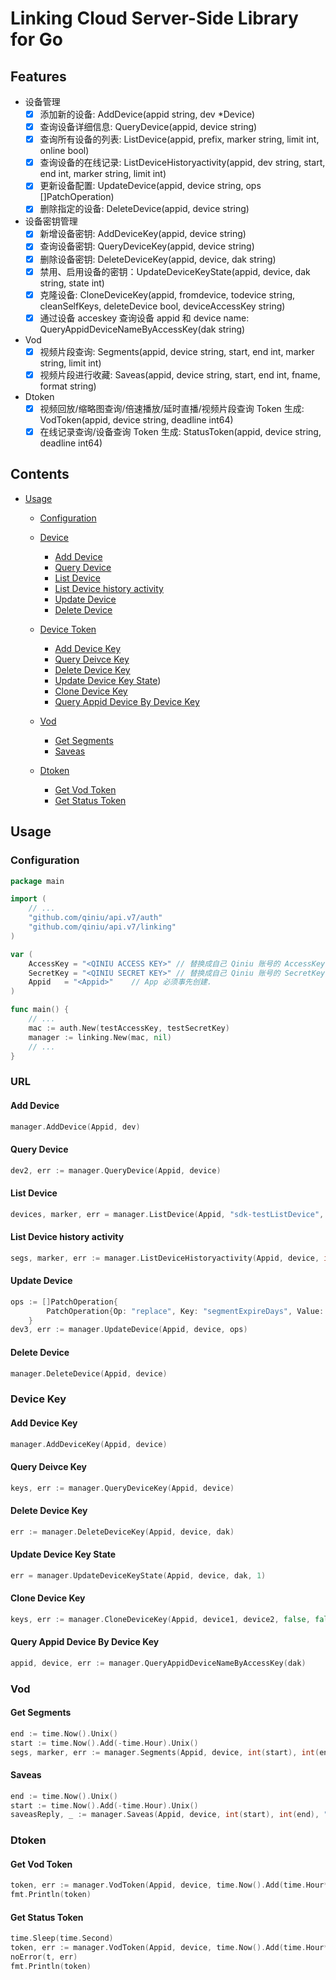  # Linking Cloud Server-Side Library for Go

## Features

- 设备管理
	- [x] 添加新的设备: AddDevice(appid string, dev *Device)
	- [x] 查询设备详细信息: QueryDevice(appid, device string)
	- [x] 查询所有设备的列表: ListDevice(appid, prefix, marker string, limit int, online bool)
	- [x] 查询设备的在线记录: ListDeviceHistoryactivity(appid, dev string, start, end int, marker string, limit int)
	- [x] 更新设备配置: UpdateDevice(appid, device string, ops []PatchOperation)
	- [x] 删除指定的设备: DeleteDevice(appid, device string)

- 设备密钥管理
	- [x] 新增设备密钥: AddDeviceKey(appid, device string)
	- [x] 查询设备密钥: QueryDeviceKey(appid, device string)
	- [x] 删除设备密钥: DeleteDeviceKey(appid, device, dak string)
	- [x] 禁用、启用设备的密钥：UpdateDeviceKeyState(appid, device, dak string, state int)
	- [x] 克隆设备: CloneDeviceKey(appid, fromdevice, todevice string, cleanSelfKeys, deleteDevice bool, deviceAccessKey string)
	- [x] 通过设备 acceskey 查询设备 appid 和 device name: QueryAppidDeviceNameByAccessKey(dak string)

- Vod
	- [x] 视频片段查询: Segments(appid, device string, start, end int, marker string, limit int)
	- [x] 视频片段进行收藏: Saveas(appid, device string, start, end int, fname, format string)

- Dtoken
	- [x] 视频回放/缩略图查询/倍速播放/延时直播/视频片段查询 Token 生成: VodToken(appid, device string, deadline int64)
	- [x] 在线记录查询/设备查询 Token 生成: StatusToken(appid, device string, deadline int64)

## Contents

- [Usage](#usage)
    - [Configuration](#configuration)
	- [Device](#device)
		- [Add Device](#add-device)
		- [Query Device](#query-device)
		- [List Device](#list-device)
		- [List Device history activity](#list-device-history-activity)
		- [Update Device](#update-device)
		- [Delete Device](#delete-device)

	- [Device Token](#deviceKey)
		- [Add Device Key](#add-device-key)
		- [Query Deivce Key](#query-deviceKey)
		- [Delete Device Key](#delete-deviceKey)
		- [Update Device Key State](#update-deviceKey))
		- [Clone Device Key](#clone-deviceKey)
		- [Query Appid Device By Device Key](#query-appid-device-by-deviceKey)
	- [Vod](#vod)
		- [Get Segments](#get-segments)
		- [Saveas](#saveas)

	- [Dtoken](#vod)
		- [Get Vod Token](#get-vod-token)
		- [Get Status Token](#get-status-token)

## Usage

### Configuration

```go
package main

import (
	// ...
	"github.com/qiniu/api.v7/auth"
	"github.com/qiniu/api.v7/linking"
)

var (
	AccessKey = "<QINIU ACCESS KEY>" // 替换成自己 Qiniu 账号的 AccessKey.
	SecretKey = "<QINIU SECRET KEY>" // 替换成自己 Qiniu 账号的 SecretKey.
	Appid   = "<Appid>"    // App 必须事先创建.
)

func main() {
	// ...
	mac := auth.New(testAccessKey, testSecretKey)
	manager := linking.New(mac, nil)
	// ...
}
```

### URL

#### Add Device

```go
manager.AddDevice(Appid, dev)
```

#### Query Device

```go
dev2, err := manager.QueryDevice(Appid, device)
```

#### List Device

```go
devices, marker, err = manager.ListDevice(Appid, "sdk-testListDevice", "", 1000, false)
```

#### List Device history activity

```go
segs, marker, err := manager.ListDeviceHistoryactivity(Appid, device, int(start), int(end), "", 1000)
```

#### Update Device

```go
ops := []PatchOperation{
		PatchOperation{Op: "replace", Key: "segmentExpireDays", Value: 30},
	}
dev3, err := manager.UpdateDevice(Appid, device, ops)
```

#### Delete Device
```go
manager.DeleteDevice(Appid, device)
```

### Device Key

#### Add Device Key

```go
manager.AddDeviceKey(Appid, device)
```

#### Query Deivce Key

```go
keys, err := manager.QueryDeviceKey(Appid, device)
```

#### Delete Device Key

```go
err := manager.DeleteDeviceKey(Appid, device, dak)
```

#### Update Device Key State

```go
err = manager.UpdateDeviceKeyState(Appid, device, dak, 1)
```

#### Clone Device Key

```go
keys, err := manager.CloneDeviceKey(Appid, device1, device2, false, false, dak1)
```

#### Query Appid Device By Device Key
```go
appid, device, err := manager.QueryAppidDeviceNameByAccessKey(dak)
```

### Vod

#### Get Segments

```go
end := time.Now().Unix()
start := time.Now().Add(-time.Hour).Unix()
segs, marker, err := manager.Segments(Appid, device, int(start), int(end), "", 1000)
```

#### Saveas

```go
end := time.Now().Unix()
start := time.Now().Add(-time.Hour).Unix()
saveasReply, _ := manager.Saveas(Appid, device, int(start), int(end), "testSaveas.mp4", "mp4")
```
### Dtoken

#### Get Vod Token
```go
token, err := manager.VodToken(Appid, device, time.Now().Add(time.Hour*5).Unix())
fmt.Println(token)
```
#### Get Status Token
```go
time.Sleep(time.Second)
token, err := manager.VodToken(Appid, device, time.Now().Add(time.Hour*5).Unix())
noError(t, err)
fmt.Println(token)
```